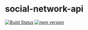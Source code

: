 social-network-api
==================


[![Build Status](https://travis-ci.org/zxcabs/social-network-api.svg?branch=master)](https://travis-ci.org/zxcabs/social-network-api)
[![npm version](https://badge.fury.io/js/social-network-api.svg)](https://badge.fury.io/js/social-network-api)
